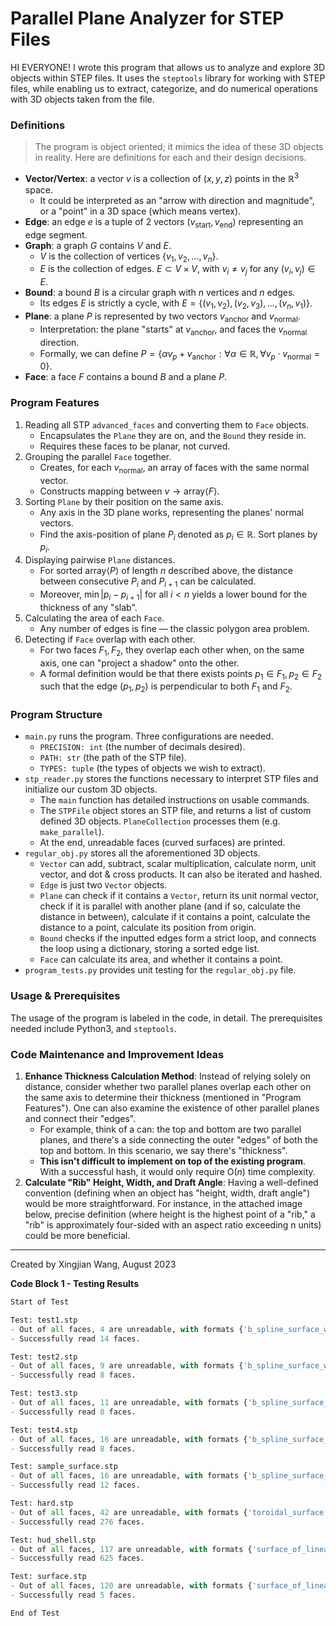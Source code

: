 # Parallel Plane Analyzer for STEP Files

HI EVERYONE! I wrote this program that allows us to analyze and explore 3D objects within STEP files. It uses the `steptools` library for working with STEP files, while enabling us to extract, categorize, and do numerical operations with 3D objects taken from the file.

### Definitions
> The program is object oriented; it mimics the idea of these 3D objects in reality. Here are definitions for each and their design decisions.
- **Vector/Vertex**: a vector $v$ is a collection of $(x, y, z)$ points in the $\mathbb{R}^3$ space.
	- It could be interpreted as an "arrow with direction and magnitude", or a "point" in a 3D space (which means vertex).
- **Edge**: an edge $e$ is a tuple of $2$ vectors $(v_{\text{start}}, v_{\text{end}})$ representing an edge segment.
- **Graph**: a graph $G$ contains $V$ and $E$.
	- $V$ is the collection of vertices $\{v_1, v_2, ..., v_n\}$.
	- $E$ is the collection of edges. $E \subset V \times V$, with $v_i \neq v_j$ for any $(v_i, v_j) \in E$.
- **Bound**: a bound $B$ is a circular graph with $n$ vertices and $n$ edges.
	- Its edges $E$ is strictly a cycle, with $E = \{(v_1, v_2), (v_2, v_3), ..., (v_n, v_1)\}$.
- **Plane**: a plane $P$ is represented by two vectors $v_{\text{anchor}}$ and $v_{\text{normal}}$.
	 - Interpretation: the plane "starts" at $v_{\text{anchor}}$, and faces the $v_{\text{normal}}$ direction.
	 - Formally, we can define $P = \{\alpha v_p + v_{\text{anchor}} : \forall \alpha \in \mathbb{R}, \forall v_p \cdot v_{\text{normal}} = 0\}$.
- **Face**: a face $F$ contains a bound $B$ and a plane $P$.

### Program Features
1. Reading all STP `advanced_faces` and converting them to `Face` objects.
	- Encapsulates the `Plane` they are on, and the `Bound` they reside in.
	- Requires these faces to be planar, not curved.
2. Grouping the parallel `Face` together.
	- Creates, for each $v_{\text{normal}}$, an array of faces with the same normal vector.
	- Constructs mapping between $v \rightarrow \text{array} \langle F \rangle$.
3. Sorting `Plane` by their position on the same axis.
	- Any axis in the 3D plane works, representing the planes' normal vectors.
	- Find the axis-position of plane $P_i$ denoted as $p_i \in \mathbb{R}$. Sort planes by $p_i$.
4. Displaying pairwise `Plane` distances.
	- For sorted $\text{array}\langle P \rangle$ of length $n$ described above, the distance between consecutive $P_i$ and $P_{i+1}$ can be calculated.
	- Moreover, $\min|p_{i}-p_{i+1}| \text{ for all } i < n$ yields a lower bound for the thickness of any "slab".
1. Calculating the area of each `Face`.
	- Any number of edges is fine — the classic polygon area problem.
2. Detecting if `Face` overlap with each other.
	- For two faces $F_1, F_2$, they overlap each other when, on the same axis, one can "project a shadow" onto the other.
	- A formal definition would be that there exists points $p_1 \in F_1, p_2 \in F_2$ such that the edge $(p_1, p_2)$ is perpendicular to both $F_1$ and $F_2$.

### Program Structure
- `main.py` runs the program. Three configurations are needed.
	- `PRECISION: int` (the number of decimals desired).
	- `PATH: str` (the path of the STP file).
	- `TYPES: tuple` (the types of objects we wish to extract).
- `stp_reader.py` stores the functions necessary to interpret STP files and initialize our custom 3D objects.
	- The `main` function has detailed instructions on usable commands.
	- The `STPFile` object stores an STP file, and returns a list of custom defined 3D objects. `PlaneCollection` processes them (e.g. `make_parallel`).
	- At the end, unreadable faces (curved surfaces) are printed.
- `regular_obj.py` stores all the aforementioned 3D objects.
	- `Vector` can add, subtract, scalar multiplication, calculate norm, unit vector, and dot & cross products. It can also be iterated and hashed.
	- `Edge` is just two `Vector` objects.
	- `Plane` can check if it contains a `Vector`, return its unit normal vector, check if it is parallel with another plane (and if so, calculate the distance in between), calculate if it contains a point, calculate the distance to a point, calculate its position from origin.
	- `Bound` checks if the inputted edges form a strict loop, and connects the loop using a dictionary, storing a sorted edge list.
	- `Face` can calculate its area, and whether it contains a point.
- `program_tests.py` provides unit testing for the `regular_obj.py` file.

### Usage & Prerequisites
The usage of the program is labeled in the code, in detail. The prerequisites needed include Python3, and `steptools`.

### Code Maintenance and Improvement Ideas
1. **Enhance Thickness Calculation Method**: Instead of relying solely on distance, consider whether two parallel planes overlap each other on the same axis to determine their thickness (mentioned in "Program Features"). One can also examine the existence of other parallel planes and connect their "edges".
	- For example, think of a can: the top and bottom are two parallel planes, and there's a side connecting the outer "edges" of both the top and bottom. In this scenario, we say there's "thickness".
	- **This isn't difficult to implement on top of the existing program**. With a successful hash, it would only require $\text{O}(n)$ time complexity.
2. **Calculate "Rib" Height, Width, and Draft Angle**: Having a well-defined convention (defining when an object has "height, width, draft angle") would be more straightforward. For instance, in the attached image below, precise definition (where height is the highest point of a "rib," a "rib" is approximately four-sided with an aspect ratio exceeding n units) could be more beneficial.
---

Created by Xingjian Wang, August 2023

**Code Block 1 - Testing Results**
``` python
Start of Test

Test: test1.stp
- Out of all faces, 4 are unreadable, with formats {'b_spline_surface_with_knots'}.
- Successfully read 14 faces.

Test: test2.stp
- Out of all faces, 9 are unreadable, with formats {'b_spline_surface_with_knots_and_rational_b_spline_surface', 'b_spline_surface_with_knots'}.
- Successfully read 8 faces.

Test: test3.stp
- Out of all faces, 11 are unreadable, with formats {'b_spline_surface_with_knots_and_rational_b_spline_surface', 'b_spline_surface_with_knots'}.
- Successfully read 8 faces.

Test: test4.stp
- Out of all faces, 16 are unreadable, with formats {'b_spline_surface_with_knots_and_rational_b_spline_surface', 'b_spline_surface_with_knots'}.
- Successfully read 8 faces.

Test: sample_surface.stp
- Out of all faces, 16 are unreadable, with formats {'b_spline_surface_with_knots_and_rational_b_spline_surface', 'b_spline_surface_with_knots'}.
- Successfully read 12 faces.

Test: hard.stp
- Out of all faces, 42 are unreadable, with formats {'toroidal_surface', 'b_spline_surface_with_knots_and_rational_b_spline_surface', 'b_spline_surface_with_knots'}.
- Successfully read 276 faces.

Test: hud_shell.stp
- Out of all faces, 117 are unreadable, with formats {'surface_of_linear_extrusion', 'toroidal_surface', 'b_spline_surface_with_knots_and_rational_b_spline_surface', 'b_spline_surface_with_knots'}.
- Successfully read 625 faces.

Test: surface.stp
- Out of all faces, 120 are unreadable, with formats {'surface_of_linear_extrusion', 'toroidal_surface', 'b_spline_surface_with_knots_and_rational_b_spline_surface', 'b_spline_surface_with_knots'}.
- Successfully read 5 faces.

End of Test
```
